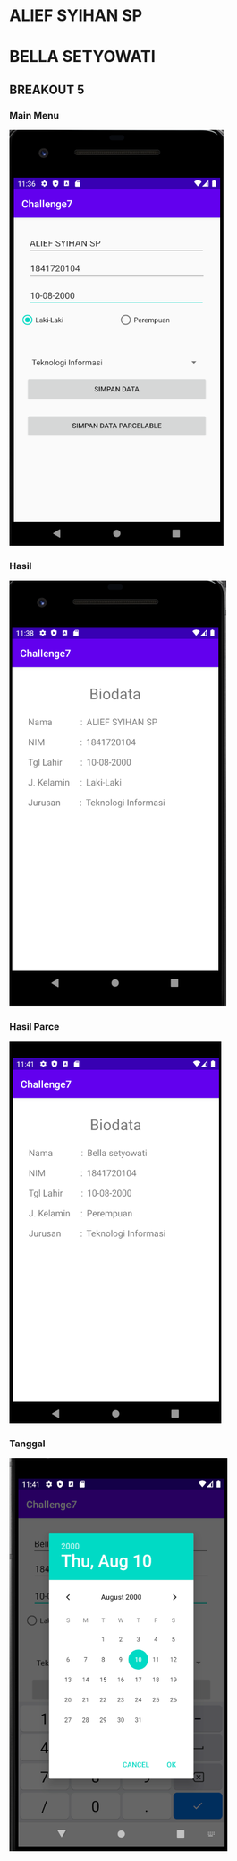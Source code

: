 # ALIEF SYIHAN SP
# BELLA SETYOWATI

## BREAKOUT 5

### Main Menu
![Main Menu](assets/1.png)


### Hasil
![Hasil](assets/2.png)

### Hasil Parce
![Hasil Parce](assets/3.png)


### Tanggal
![Tanggal](assets/4.png)

